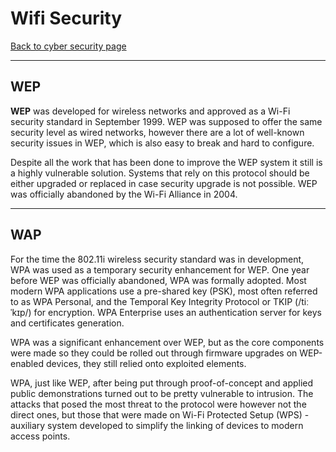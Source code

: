 # Wifi Security
[Back to cyber security page](Cyber%20security.md)
- --
## WEP
**WEP** was developed for wireless networks and approved as a Wi-Fi security standard in September 1999. WEP was supposed to offer the same security level as wired networks, however there are a lot of well-known security issues in WEP, which is also easy to break and hard to configure.

Despite all the work that has been done to improve the WEP system it still is a highly vulnerable solution. Systems that rely on this protocol should be either upgraded or replaced in case security upgrade is not possible. WEP was officially abandoned by the Wi-Fi Alliance in 2004.
- --
## WAP
For the time the 802.11i wireless security standard was in development, WPA was used as a temporary security enhancement for WEP. One year before WEP was officially abandoned, WPA was formally adopted. Most modern WPA applications use a pre-shared key (PSK), most often referred to as WPA Personal, and the Temporal Key Integrity Protocol or TKIP (/tiːˈkɪp/) for encryption. WPA Enterprise uses an authentication server for keys and certificates generation.

WPA was a significant enhancement over WEP, but as the core components were made so they could be rolled out through firmware upgrades on WEP-enabled devices, they still relied onto exploited elements.

WPA, just like WEP, after being put through proof-of-concept and applied public demonstrations turned out to be pretty vulnerable to intrusion. The attacks that posed the most threat to the protocol were however not the direct ones, but those that were made on Wi-Fi Protected Setup (WPS) - auxiliary system developed to simplify the linking of devices to modern access points.